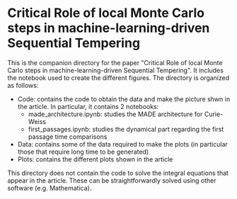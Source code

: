 # Critical Role of local Monte Carlo steps in machine-learning-driven Sequential Tempering

This is the companion directory for the paper "Critical Role of local Monte Carlo steps in machine-learning-driven Sequential Tempering".
It includes the notebook used to create the different figures.
The directory is organized as follows:

- Code: contains the code to obtain the data and make the picture shwn in the article. In particular, it contains 2 notebooks:
  - made_architecture.ipynb: studies the MADE architecture for Curie-Weiss
  - first_passages.ipynb: studies the dynamical part regarding the first passage time comparisons
- Data: contains some of the data required to make the plots (in particular those that require long time to be generated)
- Plots: contains the different plots shown in the article

This directory does not contain the code to solve the integral equations that appear in the article. These can be straightforwardly solved using other software (e.g. Mathematica).
